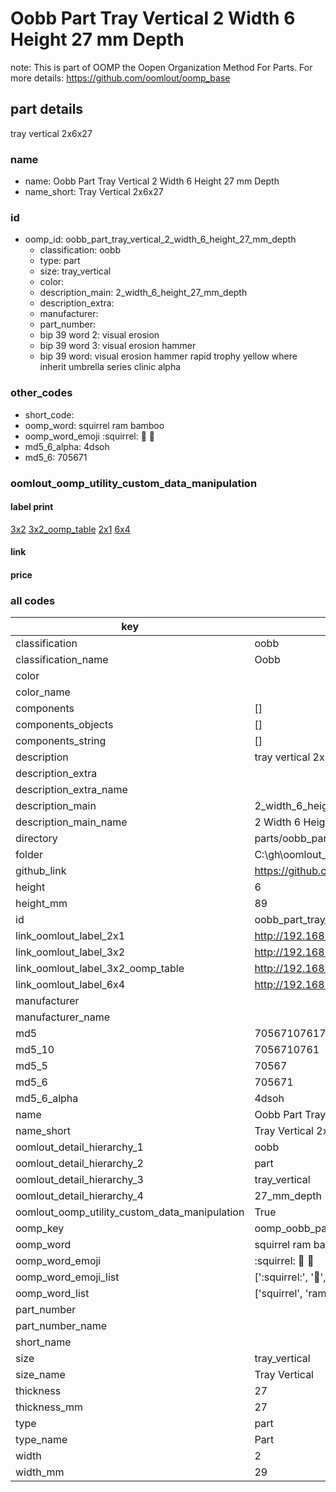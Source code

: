 # Oobb Part Tray Vertical 2 Width 6 Height 27 mm Depth  

note: This is part of OOMP the Oopen Organization Method For Parts. For more details: https://github.com/oomlout/oomp_base

##  part details
  



tray vertical 2x6x27



### name
* name: Oobb Part Tray Vertical 2 Width 6 Height 27 mm Depth
* name_short: Tray Vertical 2x6x27 
### id
* oomp_id: oobb_part_tray_vertical_2_width_6_height_27_mm_depth
  * classification: oobb
  * type: part
  * size: tray_vertical
  * color: 
  * description_main: 2_width_6_height_27_mm_depth
  * description_extra: 
  * manufacturer: 
  * part_number: 
  * bip 39 word 2: visual erosion
  * bip 39 word 3: visual erosion hammer
  * bip 39 word: visual erosion hammer rapid trophy yellow where inherit umbrella series clinic alpha

### other_codes
* short_code: 
* oomp_word: squirrel ram bamboo
* oomp_word_emoji :squirrel: :ram: :bamboo:
* md5_6_alpha: 4dsoh
* md5_6: 705671






### oomlout_oomp_utility_custom_data_manipulation
#### label print
[3x2](http://192.168.1.245:1112/?label=oomp%204dsoh)
[3x2_oomp_table](http://192.168.1.108:1112/?label=oomp%204dsoh)
[2x1](http://192.168.1.242:1112/?label=oomp%204dsoh)
[6x4](http://192.168.1.55:1112/?label=oomp%204dsoh)    

#### link

                              

#### price







### all codes 
| key | value |  
| --- | --- |  
| classification | oobb |  
| classification_name | Oobb |  
| color |  |  
| color_name |  |  
| components | [] |  
| components_objects | [] |  
| components_string | [] |  
| description | tray vertical 2x6x27 |  
| description_extra |  |  
| description_extra_name |  |  
| description_main | 2_width_6_height_27_mm_depth |  
| description_main_name | 2 Width 6 Height 27 mm Depth |  
| directory | parts/oobb_part_tray_vertical_2_width_6_height_27_mm_depth |  
| folder | C:\gh\oomlout_oobb_version_4_generated_parts\parts\oobb_part_tray_vertical_2_width_6_height_27_mm_depth |  
| github_link | https://github.com/oomlout/oomlout_oomp_part_src/tree/main/parts/oobb_part_tray_vertical_2_width_6_height_27_mm_depth |  
| height | 6 |  
| height_mm | 89 |  
| id | oobb_part_tray_vertical_2_width_6_height_27_mm_depth |  
| link_oomlout_label_2x1 | http://192.168.1.242:1112/?label=oomp%204dsoh |  
| link_oomlout_label_3x2 | http://192.168.1.245:1112/?label=oomp%204dsoh |  
| link_oomlout_label_3x2_oomp_table | http://192.168.1.108:1112/?label=oomp%204dsoh |  
| link_oomlout_label_6x4 | http://192.168.1.55:1112/?label=oomp%204dsoh |  
| manufacturer |  |  
| manufacturer_name |  |  
| md5 | 705671076173df4bfc747b1ed1132fa7 |  
| md5_10 | 7056710761 |  
| md5_5 | 70567 |  
| md5_6 | 705671 |  
| md5_6_alpha | 4dsoh |  
| name | Oobb Part Tray Vertical 2 Width 6 Height 27 mm Depth |  
| name_short | Tray Vertical 2x6x27  |  
| oomlout_detail_hierarchy_1 | oobb |  
| oomlout_detail_hierarchy_2 | part |  
| oomlout_detail_hierarchy_3 | tray_vertical |  
| oomlout_detail_hierarchy_4 | 27_mm_depth |  
| oomlout_oomp_utility_custom_data_manipulation | True |  
| oomp_key | oomp_oobb_part_tray_vertical_2_width_6_height_27_mm_depth |  
| oomp_word | squirrel ram bamboo |  
| oomp_word_emoji | :squirrel: :ram: :bamboo: |  
| oomp_word_emoji_list | [':squirrel:', ':ram:', ':bamboo:'] |  
| oomp_word_list | ['squirrel', 'ram', 'bamboo'] |  
| part_number |  |  
| part_number_name |  |  
| short_name |  |  
| size | tray_vertical |  
| size_name | Tray Vertical |  
| thickness | 27 |  
| thickness_mm | 27 |  
| type | part |  
| type_name | Part |  
| width | 2 |  
| width_mm | 29 |  
